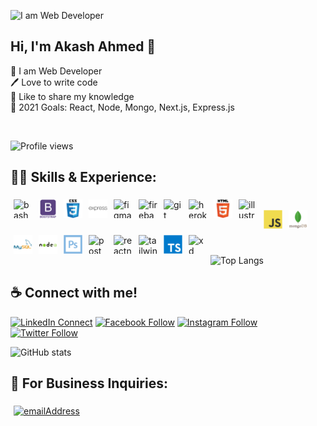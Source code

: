![I am Web
Developer](https://media-exp1.licdn.com/dms/image/C4E16AQHKuh9wn452Dw/profile-displaybackgroundimage-shrink_350_1400/0/1623422224375?e=1635379200&v=beta&t=17Q6-0I7EsKcOfbEWwoicZCnriotZlekEgRfZx3vJW0)
## Hi, I'm Akash Ahmed 👋
<p>
  👑 I am Web Developer <br />
  🖊️ Love to write code <br />
  🎤 Like to share my knowledge <br />
  🥅 2021 Goals: React, Node, Mongo, Next.js, Express.js
</p> <br/>

![Profile views](https://gpvc.arturio.dev/akashusr)

## 👨‍💻 Skills & Experience:
<p align="left">
<a style="margin: 5px" href="https://www.gnu.org/software/bash/" target="_blank">
  <img style="margin: 5px"
    src="https://www.vectorlogo.zone/logos/gnu_bash/gnu_bash-icon.svg"
    alt="bash"
    align="left" width="30"  
    height="30"
  />
</a>
<a style="margin: 5px" href="https://getbootstrap.com" target="_blank">
  <img style="margin: 5px"
    src="https://raw.githubusercontent.com/devicons/devicon/master/icons/bootstrap/bootstrap-plain-wordmark.svg"
    alt="bootstrap"
    align="left" width="30"  
    height="30"
  />
</a>
<a style="margin: 5px" href="https://www.w3schools.com/css/" target="_blank">
  <img style="margin: 5px"
    src="https://raw.githubusercontent.com/devicons/devicon/master/icons/css3/css3-original-wordmark.svg"
    alt="css3"
    align="left" width="30"  
    height="30"
  />
</a>
<a style="margin: 5px" href="https://expressjs.com" target="_blank">
  <img style="margin: 5px"
    src="https://raw.githubusercontent.com/devicons/devicon/master/icons/express/express-original-wordmark.svg"
    alt="express"
    align="left" width="30"  
    height="30"
  />
</a>
<a style="margin: 5px" href="https://www.figma.com/" target="_blank">
  <img style="margin: 5px"
    src="https://www.vectorlogo.zone/logos/figma/figma-icon.svg"
    alt="figma"
    align="left" width="30"  
    height="30"
  />
</a>
<a style="margin: 5px" href="https://firebase.google.com/" target="_blank">
  <img style="margin: 5px"
    src="https://www.vectorlogo.zone/logos/firebase/firebase-icon.svg"
    alt="firebase"
    align="left" width="30"  
    height="30"
  />
</a>
<a style="margin: 5px" href="https://git-scm.com/" target="_blank">
  <img style="margin: 5px"
    src="https://www.vectorlogo.zone/logos/git-scm/git-scm-icon.svg"
    alt="git"
    align="left" width="30"  
    height="30"
  />
</a>
<a style="margin: 5px" href="https://heroku.com" target="_blank">
  <img style="margin: 5px"
    src="https://www.vectorlogo.zone/logos/heroku/heroku-icon.svg"
    alt="heroku"
    align="left" width="30"  
    height="30"
  />
</a>
<a style="margin: 5px" href="https://www.w3.org/html/" target="_blank">
  <img style="margin: 5px"
    src="https://raw.githubusercontent.com/devicons/devicon/master/icons/html5/html5-original-wordmark.svg"
    alt="html5"
    align="left" width="30"  
    height="30"
  />
</a>
<a style="margin: 5px"
  href="https://www.adobe.com/in/products/illustrator.html"
  target="_blank"
>
  <img style="margin: 5px"
    src="https://www.vectorlogo.zone/logos/adobe_illustrator/adobe_illustrator-icon.svg"
    alt="illustrator"
    align="left" width="30"  
    height="30"
  />
</a>
<a style="margin: 5px"
  href="https://developer.mozilla.org/en-US/docs/Web/JavaScript"
  target="_blank"
>
  <img style="margin: 5px"
    src="https://raw.githubusercontent.com/devicons/devicon/master/icons/javascript/javascript-original.svg"
    alt="javascript"
    align="left" width="30"  
    height="30"
  />
</a>
<a style="margin: 5px" href="https://www.mongodb.com/" target="_blank">
  <img style="margin: 5px"
    src="https://raw.githubusercontent.com/devicons/devicon/master/icons/mongodb/mongodb-original-wordmark.svg"
    alt="mongodb"
    align="left" width="30"  
    height="30"
  />
</a>
<a style="margin: 5px" href="https://www.mysql.com/" target="_blank">
  <img style="margin: 5px"
    src="https://raw.githubusercontent.com/devicons/devicon/master/icons/mysql/mysql-original-wordmark.svg"
    alt="mysql"
    align="left" width="30"  
    height="30"
  />
</a>
<a style="margin: 5px" href="https://nodejs.org" target="_blank">
  <img style="margin: 5px"
    src="https://raw.githubusercontent.com/devicons/devicon/master/icons/nodejs/nodejs-original-wordmark.svg"
    alt="nodejs"
    align="left" width="30"  
    height="30"
  />
</a>
<a style="margin: 5px" href="https://www.photoshop.com/en" target="_blank">
  <img style="margin: 5px"
    src="https://raw.githubusercontent.com/devicons/devicon/master/icons/photoshop/photoshop-line.svg"
    alt="photoshop"
    align="left" width="30"  
    height="30"
  />
</a>
<a href="https://postman.com" target="_blank">
  <img style="margin: 5px"
    src="https://www.vectorlogo.zone/logos/getpostman/getpostman-icon.svg"
    alt="postman"
    align="left" width="30"  
    height="30"
  />
</a>
<a style="margin: 5px" href="https://reactnative.dev/" target="_blank">
  <img style="margin: 5px"
    src="https://reactnative.dev/img/header_logo.svg"
    alt="reactnative"
    align="left" width="30"  
    height="30"
  />
</a>
<a style="margin: 5px" href="https://tailwindcss.com/" target="_blank">
  <img style="margin: 5px"
    src="https://www.vectorlogo.zone/logos/tailwindcss/tailwindcss-icon.svg"
    alt="tailwind"
    align="left" width="30"  
    height="30"
  />
</a>
<a style="margin: 5px" href="https://www.typescriptlang.org/" target="_blank">
  <img style="margin: 5px"
    src="https://raw.githubusercontent.com/devicons/devicon/master/icons/typescript/typescript-original.svg"
    alt="typescript"
    align="left" width="30"  
    height="30"
  />
</a>
<a style="margin: 5px" href="https://www.adobe.com/products/xd.html" target="_blank">
  <img style="margin: 5px"
    src="https://cdn.worldvectorlogo.com/logos/adobe-xd.svg"
    alt="xd"
    align="left" width="30"  
    height="30"
  />
</a>
</p>

<br/>
<br/>

## 
![Top Langs](https://github-readme-stats.vercel.app/api/top-langs/?username=akashusr&layout=compact) 

## ☕ Connect with me! 
[![LinkedIn Connect](https://img.shields.io/badge/%20-Connect-black?color=14171A&labelColor=212121&logo=linkedin&logoColor=ffffff)](https://www.linkedin.com/in/akashusr/)
[![Facebook
Follow](https://img.shields.io/badge/%20-Follow-black?color=14171A&labelColor=1976d2&logo=facebook&logoColor=ffffff)](https://www.facebook.com/akashusr/)
[![Instagram
Follow](https://img.shields.io/badge/%20-Follow-black?color=14171A&labelColor=1976d2&logo=instagram&logoColor=ffffff)](https://www.instagram.com/akashusr/)
[![Twitter
Follow](https://img.shields.io/badge/%20-Follow-black?color=14171A&labelColor=1976d2&logo=twitter&logoColor=ffffff)](https://twitter.com/akashusr)
<br />

![GitHub
stats](https://github-readme-stats.vercel.app/api?username=akashusr&show_icons=true)
## 📧 For Business Inquiries:
<a href="mailto:akashahmed5724@gmail.com">
  <img style="margin: 5px"
    src="https://img.shields.io/badge/%F0%9F%93%A7%20Email-akashahmed5724%40gmail.com-brightgreen"
    alt="emailAddress"
  />
</a>
